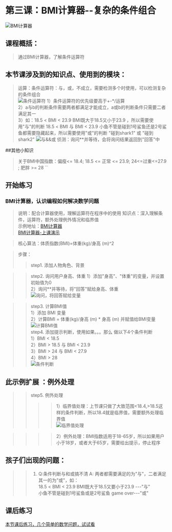 # 第三课：BMI计算器--复杂的条件组合
![BMI计算器](https://raw.githubusercontent.com/jellier/teachkidscratch/master/thumb/BMI.jpg)
## 课程概括： 
> 通过BMI计算器，了解条件运算符

## 本节课涉及到的知识点、使用到的模块：
> 运算：条件运算符：与，或，不成立，需要检测多个时使用，可以检测复杂的条件组合  
![条件运算符](https://raw.githubusercontent.com/jellier/teachkidscratch/master/thumb/BMI_term.jpg)
        1）条件运算符的优先级要高于+-*/运算   
        2）a与b的判断条件需要两者都满足才能成立，a或b的判断条件只需要二者满足其一    
        3）如：18.5 < BMI < 23.9 BMI既大于18.5又小于23.9 ，所以需要使用"与"的判断 18.5 < BMI 与 BMI < 23.9
              小鱼不管是碰到1号鲨鱼还是2号鲨鱼都需要隐藏起来，所以需要使用"或"的判断 "碰到shark1" 或 "碰到shark2"
![与&&或](https://raw.githubusercontent.com/jellier/teachkidscratch/master/thumb/BMI_andor.jpg)
> 侦测：询问**并等待，会将询问结果返回到"回答"中

##其他小知识
> 关于BMI中国指数：偏瘦<= 18.4; 18.5 <= 正常 <= 23.9; 24<=过重<=27.9 ; 肥胖 >= 28 
``
## 开始练习    
### BMI计算器，认识编程如何解决数学问题
> 说明：配合计算器使用，理解运算符在程序中的使用
> 知识点：深入理解条件，运算符，额外处理例外情况和临界值  
> 示例地址：[BMI计算器](https://scratch.mit.edu/projects/321460387/editor "BMI计算器")     
           [BMI计算器-上课演示](https://scratch.mit.edu/projects/324124989/editor "BMI计算器") 

> 核心算法：体质指数(BMI)=体重(kg)/身高 (m)^2

> 步骤：
>> step1. 添加人物角色、背景  
 
>> step2. 询问用户身高、体重 
            1）添加"身高"、"体重"的变量，并设置初始值为0    
            2）询问**并等待，将"回答"赋给身高、体重   
![询问，将回答赋给变量](https://raw.githubusercontent.com/jellier/teachkidscratch/master/thumb/BMI_ask.jpg)     
         
>> step3. 计算BMI值   
            1）添加 BMI 变量   
            2）计算BMI = 体重(kg)/身高 (m) * 身高 (m)  并赋值给BMI变量    
![计算BMI值](https://raw.githubusercontent.com/jellier/teachkidscratch/master/thumb/BMI_count.jpg)            
>> step4. 添加提示判断，使用如果。。。那么 做以下4个条件判断  
            1）BMI < 18.5   
            2）BMI > 18.5 与 BMI < 23.9   
            3）BMI > 24 与 BMI < 27.9   
            4）BMI > 28   
![条件判断](https://raw.githubusercontent.com/jellier/teachkidscratch/master/thumb/BMI_condition1.jpg)


## 此示例扩展 ：例外处理
>> step5. 例外处理
>>>> 1）临界值处理：上节课只做了大致范围<18.4,>18.5这样的条件判断，所以18.4就是临界值，需要额外处理临界值     
![临界值处理](https://raw.githubusercontent.com/jellier/teachkidscratch/master/thumb/BMI_condition2.jpg)     

>>>> 2）例外处理：BMI指数适用于18-65岁，所以如果用户小于18岁，或者大于65岁，需要给出提示，停止程序   
  
## 孩子们出现的问题： 
>>1. Q:条件判断与和或搞不清
     A: 两者都需要满足的为"与"，二者满足其一的为"或"，如：  
     18.5 < BMI < 23.9 BMI既大于18.5又要小于23.9 ---"与"   
     小鱼不管是碰到1号鲨鱼或是2号鲨鱼 game over---"或"   
     
## 课后练习
[本节课后练习，几个简单的数学问题，试试看](exercise2.md)


